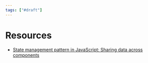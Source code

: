 ```yaml
---
tags: ["#draft"]
---
```


# Resources

- [State management pattern in JavaScript: Sharing data across components](https://dev.to/bnevilleoneill/state-management-pattern-in-javascript-sharing-data-across-components-2gkj)
